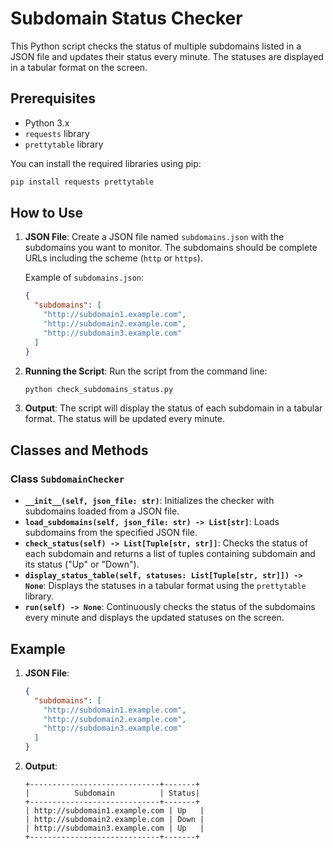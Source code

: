 
# Subdomain Status Checker

This Python script checks the status of multiple subdomains listed in a JSON file and updates their status every minute. The statuses are displayed in a tabular format on the screen.

## Prerequisites

- Python 3.x
- `requests` library
- `prettytable` library

You can install the required libraries using pip:

```bash
pip install requests prettytable
```

## How to Use

1. **JSON File**: Create a JSON file named `subdomains.json` with the subdomains you want to monitor. The subdomains should be complete URLs including the scheme (`http` or `https`).

    Example of `subdomains.json`:

    ```json
    {
      "subdomains": [
        "http://subdomain1.example.com",
        "http://subdomain2.example.com",
        "http://subdomain3.example.com"
      ]
    }
    ```

2. **Running the Script**: Run the script from the command line:

    ```bash
    python check_subdomains_status.py
    ```

3. **Output**: The script will display the status of each subdomain in a tabular format. The status will be updated every minute.

## Classes and Methods

### Class `SubdomainChecker`

- **`__init__(self, json_file: str)`**: Initializes the checker with subdomains loaded from a JSON file.
- **`load_subdomains(self, json_file: str) -> List[str]`**: Loads subdomains from the specified JSON file.
- **`check_status(self) -> List[Tuple[str, str]]`**: Checks the status of each subdomain and returns a list of tuples containing subdomain and its status ("Up" or "Down").
- **`display_status_table(self, statuses: List[Tuple[str, str]]) -> None`**: Displays the statuses in a tabular format using the `prettytable` library.
- **`run(self) -> None`**: Continuously checks the status of the subdomains every minute and displays the updated statuses on the screen.

## Example

1. **JSON File**:

    ```json
    {
      "subdomains": [
        "http://subdomain1.example.com",
        "http://subdomain2.example.com",
        "http://subdomain3.example.com"
      ]
    }
    ```

2. **Output**:

    ```plaintext
    +-----------------------------+-------+
    |          Subdomain          | Status|
    +-----------------------------+-------+
    | http://subdomain1.example.com | Up   |
    | http://subdomain2.example.com | Down |
    | http://subdomain3.example.com | Up   |
    +-----------------------------+-------+
    ```
